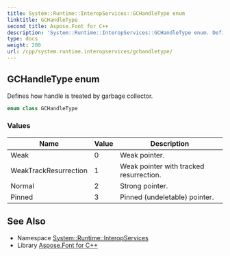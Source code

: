 ```yaml
---
title: System::Runtime::InteropServices::GCHandleType enum
linktitle: GCHandleType
second_title: Aspose.Font for C++
description: 'System::Runtime::InteropServices::GCHandleType enum. Defines how handle is treated by garbage collector in C++.'
type: docs
weight: 200
url: /cpp/system.runtime.interopservices/gchandletype/
---
```

## GCHandleType enum


Defines how handle is treated by garbage collector.

```cpp
enum class GCHandleType
```

### Values

| Name | Value | Description |
| --- | --- | --- |
| Weak | 0 | Weak pointer. |
| WeakTrackResurrection | 1 | Weak pointer with tracked resurrection. |
| Normal | 2 | Strong pointer. |
| Pinned | 3 | Pinned (undeletable) pointer. |

## See Also

* Namespace [System::Runtime::InteropServices](../)
* Library [Aspose.Font for C++](../../)
